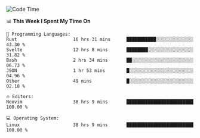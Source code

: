 <!-- [![Top Langs](https://github-readme-stats.vercel.app/api/top-langs/?username=gagahsyuja&theme=dracula&hide_border=true&border_radius=7)](https://github.com/anuraghazra/github-readme-stats) -->

<!--START_SECTION:waka-->
![Code Time](http://img.shields.io/badge/Code%20Time-1%2C396%20hrs%2026%20mins-blue)

📊 **This Week I Spent My Time On** 

```text
💬 Programming Languages: 
Rust                     16 hrs 31 mins      ███████████░░░░░░░░░░░░░░   43.30 % 
Svelte                   12 hrs 8 mins       ████████░░░░░░░░░░░░░░░░░   31.82 % 
Bash                     2 hrs 34 mins       ██░░░░░░░░░░░░░░░░░░░░░░░   06.73 % 
JSON                     1 hr 53 mins        █░░░░░░░░░░░░░░░░░░░░░░░░   04.96 % 
Other                    49 mins             █░░░░░░░░░░░░░░░░░░░░░░░░   02.18 % 

🔥 Editors: 
Neovim                   38 hrs 9 mins       █████████████████████████   100.00 % 

💻 Operating System: 
Linux                    38 hrs 9 mins       █████████████████████████   100.00 % 
```


<!--END_SECTION:waka-->
